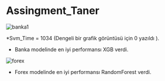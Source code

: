 # Assingment_Taner



![banka1](https://user-images.githubusercontent.com/25422464/90980667-71af6880-e565-11ea-848c-8e3a140152d6.JPG)

*Svm_Time = 1034 (Dengeli bir grafik görüntüsü için 0 yazıldı ).

* Banka modelinde en iyi performansı XGB verdi. 

![forex](https://user-images.githubusercontent.com/25422464/90980539-a373ff80-e564-11ea-8f92-b52d655781d9.JPG)

* Forex modelinde en iyi performansı RandomForest verdi.
